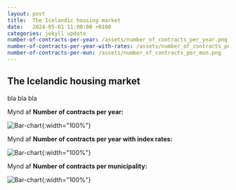 ```yaml
---
layout: post
title:  The Icelandic housing market
date:   2024-05-01 11:00:00 +0100
categories: jekyll update
number-of-contracts-per-year: /assets/number_of_contracts_per_year.png
number-of-contracts-per-year-with-rates: /assets/number_of_contracts_per_year_w_rates.png
number-of-contracts-per-mun: /assets/number_of_contracts_per_mun.png
---
```

## The Icelandic housing market
bla bla bla

Mynd af **Number of contracts per year:**

![Bar-chart]({{page.number-of-contracts-per-year}}){:width="100%"}

Mynd af **Number of contracts per year with index rates:**

![Bar-chart]({{page.number-of-contracts-per-year-with-rates}}){:width="100%"}

Mynd af **Number of contracts per municipality:**

![Bar-chart]({{page.number-of-contracts-per-mun}}){:width="100%"}
